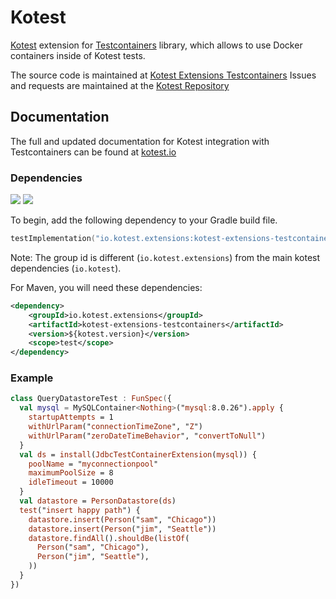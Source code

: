 # Kotest

[Kotest](https://github.com/kotest/kotest) extension for [Testcontainers](https://github.com/testcontainers/testcontainers-java) library, which allows to use Docker containers inside of Kotest tests.

The source code is maintained at [Kotest Extensions Testcontainers](https://github.com/kotest/kotest-extensions-testcontainers)
Issues and requests are maintained at the [Kotest Repository](https://github.com/kotest/kotest)

## Documentation

The full and updated documentation for Kotest integration with Testcontainers can be found at [kotest.io](https://kotest.io/docs/extensions/test_containers.html)


### Dependencies

[<img src="https://img.shields.io/maven-central/v/io.kotest.extensions/kotest-extensions-testcontainers.svg?label=latest%20release"/>](https://search.maven.org/artifact/io.kotest.extensions/kotest-extensions-testcontainers)
[<img src="https://img.shields.io/nexus/s/https/oss.sonatype.org/io.kotest.extensions/kotest-extensions-testcontainers.svg?label=latest%20snapshot"/>](https://oss.sonatype.org/content/repositories/snapshots/io/kotest/extensions/kotest-extensions-testcontainers/)

To begin, add the following dependency to your Gradle build file.

```kotlin
testImplementation("io.kotest.extensions:kotest-extensions-testcontainers:VERSION")
```

Note: The group id is different (`io.kotest.extensions`) from the main kotest dependencies (`io.kotest`).

For Maven, you will need these dependencies:

```xml
<dependency>
    <groupId>io.kotest.extensions</groupId>
    <artifactId>kotest-extensions-testcontainers</artifactId>
    <version>${kotest.version}</version>
    <scope>test</scope>
</dependency>
```

### Example


```kotlin
class QueryDatastoreTest : FunSpec({
  val mysql = MySQLContainer<Nothing>("mysql:8.0.26").apply {
    startupAttempts = 1
    withUrlParam("connectionTimeZone", "Z")
    withUrlParam("zeroDateTimeBehavior", "convertToNull")
  }
  val ds = install(JdbcTestContainerExtension(mysql)) {
    poolName = "myconnectionpool"
    maximumPoolSize = 8
    idleTimeout = 10000
  }
  val datastore = PersonDatastore(ds)
  test("insert happy path") {
    datastore.insert(Person("sam", "Chicago"))
    datastore.insert(Person("jim", "Seattle"))
    datastore.findAll().shouldBe(listOf(
      Person("sam", "Chicago"),
      Person("jim", "Seattle"),
    ))
  }
})
```
